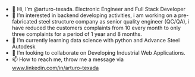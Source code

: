 - 👋 Hi, I’m @arturo-texada. Electronic Engineer and Full Stack Developer
- 👀 I’m interested in backend developing activities, i am working on a pre-fabricated steel structure company as senior quality engineer (QC/QA), i have reduced the customers complaints from 10 every month to only three complaints for a period of 1 year and 8 months. 
- 🌱 I’m currently learning data science with python and Advance Steel Autodesk
- 💞️ I’m looking to collaborate on Developing Industrial Web Applications.
- 📫 How to reach me, throw me a message via www.linkedin.com/in/arturo-texada 

<!---
arturo-texada/arturo-texada is a ✨ special ✨ repository because its `README.md` (this file) appears on your GitHub profile.
You can click the Preview link to take a look at your changes.
--->
